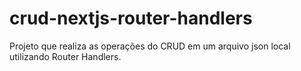 # crud-nextjs-router-handlers
Projeto que realiza as operações do CRUD em um arquivo json local utilizando Router Handlers.
